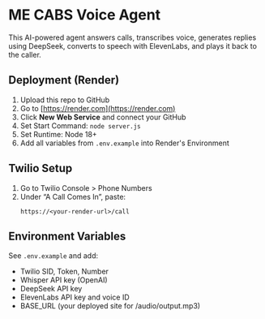 # ME CABS Voice Agent

This AI-powered agent answers calls, transcribes voice, generates replies using DeepSeek, converts to speech with ElevenLabs, and plays it back to the caller.

## Deployment (Render)
1. Upload this repo to GitHub
2. Go to [https://render.com](https://render.com)
3. Click **New Web Service** and connect your GitHub
4. Set Start Command: `node server.js`
5. Set Runtime: Node 18+
6. Add all variables from `.env.example` into Render's Environment

## Twilio Setup
1. Go to Twilio Console > Phone Numbers
2. Under “A Call Comes In”, paste:
   ```
   https://<your-render-url>/call
   ```

## Environment Variables
See `.env.example` and add:
- Twilio SID, Token, Number
- Whisper API key (OpenAI)
- DeepSeek API key
- ElevenLabs API key and voice ID
- BASE_URL (your deployed site for /audio/output.mp3)

